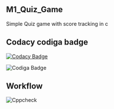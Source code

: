 ## M1_Quiz_Game

  Simple Quiz game with score tracking in c

## Codacy codiga badge
[![Codacy Badge](https://app.codacy.com/project/badge/Grade/b8908bc123e14ff5b4efaed4114253bf)](https://www.codacy.com/gh/Aadhavan1202/M1_Quiz_Game/dashboard?utm_source=github.com&amp;utm_medium=referral&amp;utm_content=Aadhavan1202/M1_Quiz_Game&amp;utm_campaign=Badge_Grade)

![Codiga Badge](https://api.codiga.io/project/31182/score/svg)

## Workflow

![Cppcheck](https://github.com/Aadhavan1202/M1_Quiz_Game/actions/workflows/static_check.yml/badge.svg)
